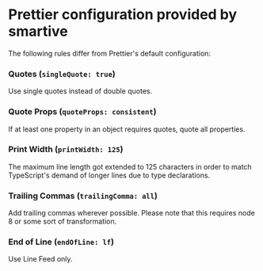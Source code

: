 # Prettier configuration provided by smartive

The following rules differ from Prettier's default configuration:

### Quotes (`singleQuote: true`)

Use single quotes instead of double quotes.

### Quote Props (`quoteProps: consistent`)

If at least one property in an object requires quotes, quote all properties.

### Print Width (`printWidth: 125`)

The maximum line length got extended to 125 characters in order to match TypeScript's demand of
longer lines due to type declarations.

### Trailing Commas (`trailingComma: all`)

Add trailing commas wherever possible. Please note that this requires node 8 or some sort of
transformation.

### End of Line (`endOfLine: lf`)

Use Line Feed only.
